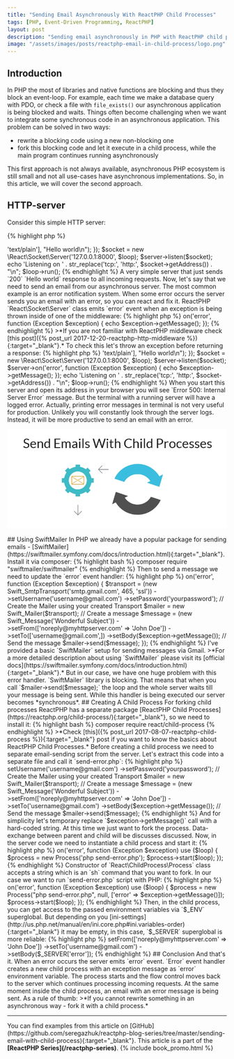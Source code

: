 ```yaml
---
title: "Sending Email Asynchronously With ReactPHP Child Processes"
tags: [PHP, Event-Driven Programming, ReactPHP]
layout: post
description: "Sending email asynchronously in PHP with ReactPHP child processes"
image: "/assets/images/posts/reactphp-email-in-child-process/logo.png"
---
```


## Introduction

In PHP the most of libraries and native functions are blocking and thus they block an event-loop. For example, each time we make a database query with PDO, or check a file with `file_exists()` our asynchronous application is being blocked and waits. Things often become challenging when we want to integrate some synchronous code in an asynchronous application. This problem can be solved in two ways:

- rewrite a blocking code using a new non-blocking one
- fork this blocking code and let it execute in a child process, while the main program continues running asynchronously

This first approach is not always available, asynchronous PHP ecosystem is still small and not all use-cases have asynchronous implementations. So, in this article, we will cover the second approach. 

## HTTP-server

Consider this simple HTTP server:

{% highlight php %}
<?php

use React\Http\Server;
use React\Http\Response;
use React\EventLoop\Factory;
use Psr\Http\Message\ServerRequestInterface;

$loop = Factory::create();

$server = new Server(function (ServerRequestInterface $request) {
    return new Response(200, ['Content-Type' => 'text/plain'],  "Hello world\n");
});

$socket = new \React\Socket\Server('127.0.0.1:8000', $loop);
$server->listen($socket);

echo 'Listening on ' . str_replace('tcp:', 'http:', $socket->getAddress()) . "\n";

$loop->run();
{% endhighlight %}

A very simple server that just sends `200` `Hello world` response to all incoming requests.

Now, let's say that we need to send an email from our asynchronous server. The most common example is an error notification system. When some error occurs the server sends you an email with an error, so you can react and fix it. ReactPHP `React\Socket\Server` class emits `error` event when an exception is being thrown inside of one of the middleware:

{% highlight php %}
<?php

// ...

$server->on('error', function (Exception $exception) {
    echo $exception->getMessage();
});
{% endhighlight %}

>*If you are not familiar with ReactPHP middleware check [this post]({% post_url 2017-12-20-reactphp-http-middleware %}){:target="_blank"}.*

To check this let's throw an exception before returning a response:

{% highlight php %}
<?php

$loop = Factory::create();

$server = new Server(function (ServerRequestInterface $request) {
    throw new Exception('Error');
    return new Response(200, ['Content-Type' => 'text/plain'],  "Hello world\n");
});

$socket = new \React\Socket\Server('127.0.0.1:8000', $loop);
$server->listen($socket);
$server->on('error', function (Exception $exception) {
    echo $exception->getMessage();
});

echo 'Listening on ' . str_replace('tcp:', 'http:', $socket->getAddress()) . "\n";

$loop->run();
{% endhighlight %}

When you start this server and open its address in your browser you will see `Error 500: Internal Server Error` message. But the terminal with a running server will have a logged error. Actually, printing error messages in terminal is not very useful for production. Unlikely you will constantly look through the server logs. Instead, it will be more productive to send an email with an error.

<p class="text-center image">
    <img src="/assets/images/posts/reactphp-email-in-child-process/logo.png" alt="files" class="">
</p>

## Using SwiftMailer

In PHP we already have a popular package for sending emails - [SwiftMailer](https://swiftmailer.symfony.com/docs/introduction.html){:target="_blank"}. Install it via composer:

{% highlight bash %}
composer require "swiftmailer/swiftmailer"
{% endhighlight %}

Then to send a message we need to update the `error` event handler:

{% highlight php %}
<?php

$server->on('error', function (Exception $exception) {
    $transport = (new Swift_SmtpTransport('smtp.gmail.com', 465, 'ssl'))
        ->setUsername('username@gmail.com')
        ->setPassword('yourpassword');

    // Create the Mailer using your created Transport
    $mailer = new Swift_Mailer($transport);

    // Create a message
    $message = (new Swift_Message('Wonderful Subject'))
        ->setFrom(['noreply@myhttpserver.com' => 'John Doe'])
        ->setTo(['username@gmail.com',])
        ->setBody($exception->getMessage());

    // Send the message
    $mailer->send($message);
});
{% endhighlight %}

I've provided a basic `SwiftMailer` setup for sending messages via Gmail. 

>*For a more detailed description about using `SwiftMailer` please visit its [official docs](https://swiftmailer.symfony.com/docs/introduction.html){:target="_blank"}.*

But in our case, we have one huge problem with this error handler. `SwiftMailer` library is blocking. That means that when you call `$mailer->send($message);` the loop and the whole server waits till your message is being sent. While this handler is being executed our server becomes *synchronous*.

## Creating A Child Process

For forking child processes ReactPHP has a separate package [ReactPHP Child Processes](https://reactphp.org/child-process/){:target="_blank"}, so we need to install it:

{% highlight bash %}
composer require react/child-process
{% endhighlight %}

>*Check [this]({% post_url 2017-08-07-reactphp-child-process %}){:target="_blank"} post if you want to know the basics about ReactPHP Child Processes.*

Before creating a child process we need to separate email-sending script from the server. Let's extract this code into a separate file and call it `send-error.php`:

{% highlight php %}
<?php

require '../vendor/autoload.php';

$transport = (new Swift_SmtpTransport('smtp.gmail.com', 465, 'ssl'))
    ->setUsername('username@gmail.com')
    ->setPassword('yourpassword');

// Create the Mailer using your created Transport
$mailer = new Swift_Mailer($transport);

// Create a message
$message = (new Swift_Message('Wonderful Subject'))
    ->setFrom(['noreply@myhttpserver.com' => 'John Doe'])
    ->setTo('username@gmail.com')
    ->setBody($exception->getMessage());

// Send the message
$mailer->send($message);
{% endhighlight %}

And for simplicity let's temporary replace `$exception->getMessage()` call with a hard-coded string. At this time we just want to fork the process. Data-exchange between parent and child will be discusses discussed. 

Now, in the server code we need to instantiate a child process and start it:

{% highlight php %}
<?php

$server->on('error', function (Exception $exception) use ($loop) {
    $process = new Process('php send-error.php');
    $process->start($loop);
});
{% endhighlight %}

Constructor of `React\ChildProcess\Process` class accepts a string which is an `sh` command that you want to fork. In our case we want to run `send-error.php` script with PHP:

{% highlight php %}
<?php

$process = new Process('php send-error.php'); 
{% endhighlight %}    

Then, to start the process we call method `start()` and pass an event loop.

Now, each time when an error occurs our server will start a child process with `php send-error.php` command and nothing will block the loop. That allows the server to continue processing incoming requests without waiting for email message to be sent. 

## Passing Data Between Parent And Child

The last thing we need to do is to pass the error message inside the child process. It can be achieved with environment variables. When creating a new child process via `new Process('some-command')` we can provide additional parameters to the constructor. Here is the constructor of `React\ChildProcess\Process` class:

{% highlight php %}
<?php

namespace React\ChildProcess;

class Process extends EventEmitter 
{
   /**
    * Constructor.
    *
    * @param string $cmd     Command line to run
    * @param string $cwd     Current working directory or null to inherit
    * @param array  $env     Environment variables or null to inherit
    * @param array  $options Options for proc_open()
    * @throws RuntimeException When proc_open() is not installed
    */
    public function __construct($cmd, $cwd = null, array $env = null, array $options = array())
    {
        // ...
    }
}
{% endhighlight %}

We are interested in the third parameter `$env`. By default, the child process inherits environment variables from its parent, but this behavior may be changed. We can provide a custom array with our own environment variables and pass an exception message as an `error` environment variable:

{% highlight php %}
<?php

$server->on('error', function (Exception $exception) use ($loop) {
    $process = new Process("php send-error.php", null, ['error' => $exception->getMessage()]);
    $process->start($loop);
});
{% endhighlight %}

Then, in the child process, you can get access to the passed environment variables via `$_ENV` superglobal. But depending on you [ini-settings](http://us.php.net/manual/en/ini.core.php#ini.variables-order){:target="_blank"} it may be empty, in this case, `$_SERVER` superglobal is more reliable:

{% highlight php %}
<?php

// send-error.php

// ...

$message = (new Swift_Message('Error in MyHTTPServer'))
    ->setFrom(['noreply@myhttpserver.com' => 'John Doe'])
    ->setTo('username@gmail.com')
    ->setBody($_SERVER['error']);
{% endhighlight %}

## Conclusion

And that's it. When an error occurs the server emits `error` event. `Error` event handler creates a new child process with an exception message as `error` environment variable. The process starts and the flow control moves back to the server which continues processing incoming requests. At the same moment inside the child process, an email with an error message is being sent. 
As a rule of thumb:
>*If you cannot rewrite something in an asynchronous way - fork it with a child process.*

<hr>

You can find examples from this article on [GitHub](https://github.com/seregazhuk/reactphp-blog-series/tree/master/sending-email-with-child-process){:target="_blank"}.

This article is a part of the <strong>[ReactPHP Series](/reactphp-series)</strong>.

{% include book_promo.html %}
